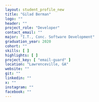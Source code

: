 ```yaml
---
layout: student_profile_new
title: "Gilad Berman"
logo: ""
header: ""
project_role: "Developer"
contact_email: ""
major: "I.T., Conc. Software Development"
graduation_year: 2020
cohort: ""
skills: [ ]
highlights: [ ]
project_key: [ "email-guard" ]
location: "Lawrenceville, GA"
website: ""
git: ""
linkedin: ""
x: ""
instagram: ""
facebook: ""
---
```

